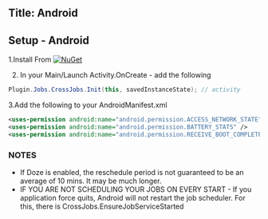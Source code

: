 Title: Android
---
## Setup - Android

1.Install From [![NuGet](https://img.shields.io/nuget/v/Plugin.Jobs.svg?maxAge=2592000)](https://www.nuget.org/packages/Plugin.Jobs/)

2. In your Main/Launch Activity.OnCreate - add the following
```csharp
Plugin.Jobs.CrossJobs.Init(this, savedInstanceState); // activity
```


3.Add the following to your AndroidManifest.xml

```xml
<uses-permission android:name="android.permission.ACCESS_NETWORK_STATE" />
<uses-permission android:name="android.permission.BATTERY_STATS" />	
<uses-permission android:name="android.permission.RECEIVE_BOOT_COMPLETED" />
```


### NOTES
* If Doze is enabled, the reschedule period is not guaranteed to be an average of 10 mins.  It may be much longer. 
* IF YOU ARE NOT SCHEDULING YOUR JOBS ON EVERY START - If you application force quits, Android will not restart the job scheduler.  For this, there is CrossJobs.EnsureJobServiceStarted